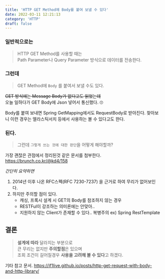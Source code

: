 ```yaml
---
title: 'HTTP GET Method에 Body를 붙여 보낼 수 있다'
date: 2022-03-11 12:21:13
category: 'HTTP'
draft: false
---
```


### 일반적으로는

> HTTP GET Method를 사용할 때는  
Path Parameter나 Query Parameter 방식으로 데이터를 전송한다.

### 그런데
  
> GET Method에 ```Body``` 를 붙여서 보낼 수도 있다.

~~GET 방식에는 Message Body가 없다고도 읽었는데~~  
오늘 일하다가 GET Body에 Json 넣어서 통신했다. 🙄

Body를 붙여 보내면 Spring GetMapping에서도 RequestBody로 받아진다. 
찾아보니 이런 경우는 엘라스틱서치 등에서 사용하는 볼 수 있다고도 한다.  

### 된다.

>그런데 ```그렇게 쓰는 것에 대한 판단```을 어떻게 해야할까?

가장 괜찮은 관점에서 정리된것 같은 문서를 첨부한다.
https://brunch.co.kr/@kd4/158

_간단히 요약하면_
1. 2014년 이후 나온 RFC스펙(RFC 7230-7237) 을 근거로 하여 무리가 없어보인다.
2. 하지만 주의할 점이 있다.
    - 캐싱, 프록시 설계 시 GET의 Body를 참조하지 않는 경우  
    - RESTFul이 강조하는 의미론에는 안맞아..
    - 지원하지 않는 Client가 존재할 수 있다.. 복병주의 ex) Spring RestTemplate


## 결론
> **설계에 따라** 달라지는 부분으로  
큰 무리는 없지만 **주의할점**은 있으며  
조회 조건이 길어질경우 **사용을 고려해 볼 수 있다**고 하겠다.


기타 참고 문서.
https://if1live.github.io/posts/http-get-request-with-body-and-http-library/